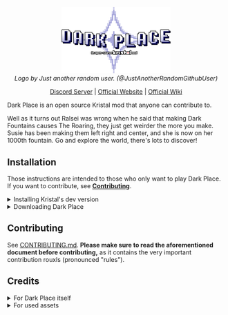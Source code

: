 <p align="center" width="100%">
<img src="logo.png" alt="Dark Place: An open-source Kristal mod" width="50%" />
<br>
<i>Logo by Just another random user. (@JustAnotherRandomGithubUser)</i>
</p>
<p align="center" width="100%">
<a href="https://discord.gg/RhqPCA6eFN">Discord Server</a> | <a href="https://darkplace-dr.github.io/">Official Website</a> | <a href="https://dark-place.fandom.com/wiki/Dark_Place_Wiki">Official Wiki</a>
</p>

Dark Place is an open source Kristal mod that anyone can contribute to.

Well as it turns out Ralsei was wrong when he said that making Dark Fountains causes The Roaring, they just get weirder the more you make. Susie has been making them left right and center, and she is now on her 1000th fountain. Go and explore the world, there's lots to discover!

## Installation
Those instructions are intended to those who only want to play Dark Place. If you want to contribute, see **[Contributing](#contributing)**.

<details><summary>Installing Kristal's dev version</summary>

Kristal is the engine Dark Place was made on. As such, you will need it to play.

For diverse reasons, the mod only runs on **dev versions of Kristal** instead of released versions, which mean you will need to install the source code of the engine which can easily be done with the CI builds.

Simply install [the latest build](https://nightly.link/KristalTeam/Kristal/workflows/ci/main/output.zip) and open the archive.

<a href="https://imgbb.com/"><img src="https://i.ibb.co/V2q7qWH/image-2024-05-27-044701005.png" alt="Inside the CI archive" border="0"></a>

If you are on Windows, you can simply extract the content of `kristal-X.X.X-dev-win.zip` in a folder anywhere you want on your computer and run the exe.

If you are on Linux or Mac, you'll have to install [LÖVE](https://love2d.org/) beforehand. After that, you can extract `kristal-X.X.X-dev.love` and run the love file.

</details>

<details><summary>Downloading Dark Place</summary>

After installing Kristal, download the latest version of Dark Place by clicking on the green button and then the "Download ZIP" one.

<a href="https://imgbb.com/"><img src="https://i.ibb.co/7kxNgN2/image-2024-05-27-044908266.png" alt='The green "Code" button opens a menu where "Download ZIP" is available' border="0"></a>

Once the download is done, open Kristal and look in the main menu for the option called "Open mods folder" and select it. It will open a folder where you will have to place **the content of the archive**.

<a href="https://imgbb.com/"><img src="https://i.ibb.co/PxcjhZQ/image-2024-05-27-044217993.png" alt='"Open mods folder" option in Kristal`s menu' border="0"></a>

<a href="https://ibb.co/BrX75JH"><img src="https://i.ibb.co/X3hdrPf/image-2024-05-27-044041903.png" alt="The content of the archive. The folder inside of the archive must be in the mods folder" border="0"></a>

After that, you can start the mod as you would start any other Kristal mod by choosing "Play a mod" and select Dark Place.

> *Note: if for some reason it doesn't work and you are sure you did everything correctly, join either [Dark Place's Discord server](https://discord.gg/RhqPCA6eFN) or [Kristal's Discord server](https://discord.gg/8ZGuKXJE2C) to ask for help.*

</details>

## Contributing
See [CONTRIBUTING.md](CONTRIBUTING.md). **Please make sure to read the aforementioned document before contributing,** as it contains the very important contribution rouxls (pronounced "rules").

## Credits

<details><summary>For Dark Place itself</summary>

<a href="https://github.com/BrandonK7200/Dark-Place/graphs/contributors">
  <img src="https://contrib.rocks/image?repo=BrandonK7200/Dark-Place" />
</a>

* Racckoon - Mod idea, Contributor
* BrendaK7200 - Making the GitHub page, Contributor
* AcousticJamm - Name idea, Contributor
* Anonymously_Present - Contributor
* Simbel - Contributor
* Just Another Random User - Contributor
* Charbomber - Contributor
* Bor - Contributor
* vitellary - Contributor
* Dobby233Liu - Contributor
* Willow with a W - Contributor
* Kross - Contributor
* Agent 7 - Contributor
* Riverstar (Sumire) - Contributor
* AlexGamingSW - Contributor
* Tick - Contributor
* PatateAuBeurr - Contributor
* SciSpaceProductions - Contributor
* Nyako - Contributor
* Sam Deluxe - Contributor
* Silvaz - Contributor
* LancerGaming2 - Contributor
* FireRainV - Contributor
* Sad Diamond Man - Contributor
* Bryan The Celestial - Contributor
* YoshifanJordan - Contributor
* NelleMonelle - Contributor
* french fry - Contributor
* polypoyo - Contributor

</details>

<details><summary>For used assets</summary>

* Kristal Team - Creating the Kristal engine
* Toby Fox - Original author of Undertale and Deltarune
* Lena Raine - Composer of "Hug for Ralsei" and "Lullaby for Lancer"
* KateBulka - Shadowman Library, Light Transition Library, & more
* HUECYCLES - Custom BG Library code
* Team UTY - Original authors of Undertale Yellow
* Brylee - Original author of Deltarune: Ozymandias, dialogue portraits for Rook
* Mr. Luwigi - Rook, DZ & NG sprites for Deltarune: Ozymandias
* TrashcatYT - Blue Soul Library
* Scarm - GM path system, Gaster Blaster and GonerMaker recreations
* TheMaxine - Original author of [Ribbit](https://gamejolt.com/games/ribbitmod/671888)
* lvk, RhenaudTheLukark - Original authors of [Unitale](https://github.com/lvk/Unitale) and [Create Your Frisk](https://github.com/RhenaudTheLukark/CreateYourFrisk)/[Create Your Kris](https://github.com/RhenaudTheLukark/CreateYourKris)
* STD Repaints - Original author of [Deltarune Repainted](https://gamejolt.com/games/nudealert/496504)
* RynoGG - Original author of [Deltatraveler](https://gamejolt.com/games/deltatraveler/661464)
* Team Inundation - Original authors of MOBDT
* Stardust - [NYCTBA Earthbound Remix](https://soundcloud.com/speedwaystardst/nows-your-chance-to-be-a-earthbound-remix)
* MrkySpices - Deltarune-styled Backrooms tileset
* OMOCAT, LLC - Original author of OMORI
* Ninomae Ina'nis - Creator and designer of the Takodachis
* DOVA-SYNDROME/shimtone - Publisher and composer respectively of ["I hope it will be fine tomorrow"](https://youtu.be/kgNXP6FP3RY)
* Nintendo - Original authors of Pikmin
* HAL Laboratories - Original author of Kirby
* AlphaDream - Original author of the Mario&Luigi series
* Tour de Pizza - Original authors of Pizza Tower
* Eminus - Original author of Mario's Mystery Meat
* Lester Vine - Original author of Super Diagonal Mario 2
* Askywalker - Original author of Starwalker party sprites
* Discarded_Vessel - Original author of Kris LW battle sprites
* AccurateJaney - Original author of Susie and Noelle LW battle sprites
* ATLUS - Original authors of SMT and every single SMT spinoff ever
* Findus - Creator of Croustibat
* Scott Cawthon - Original creator of the Five Nights at Freddy's franchise
* MoviesMovies1 - [U.N Owen Was Her? 8 Bit Remix](https://www.youtube.com/watch?v=YJ3LH6u8G1M)
* Leyland Kirby/The Caretaker - Creator of the [Everywhere at the End of Time](https://thecaretaker.bandcamp.com/album/everywhere-at-the-end-of-time) album
* SEGA & Sonic Team - Original creators of Sonic
* Rovio Entertainment Ltd. - Original creators of Angry Birds
* Askiisoft - Original creators of Katana Zero
* Lemonemy - Author of the naming screen easter egg video for "DECEMBER"
* xnq et al. - Original creators of the Throwaway AC
* Ministry of Education of the PRC - Creator of a track in the Jukebox
* Hummer Team - Creator of the Donkey Kong Country bootleg for the NES
</details>
